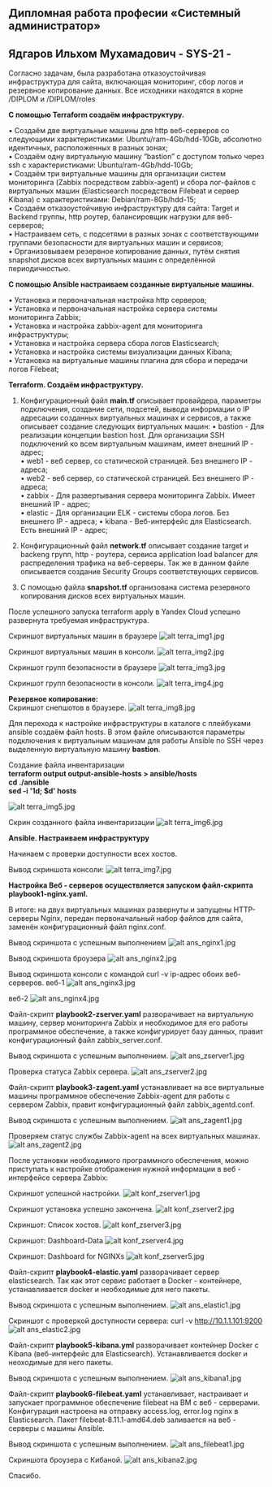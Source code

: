 ## Дипломная работа професии «Системный администратор»
## Ядгаров Ильхом Мухамадович - SYS-21 -

Согласно задачам, была разработана отказоустойчивая инфраструктура для сайта, включающая мониторинг, сбор логов и резервное копирование данных.
Все исходники находятся в корне /DIPLOM и /DIPLOM/roles

**С помощью Terraform создаём инфраструктуру.**

•	Создаём две виртуальные машины для http веб-серверов со следующими характеристиками: Ubuntu/ram-4Gb/hdd-10Gb, абсолютно идентичных, расположенных в разных зонах;  
•	Создаём одну виртуальную машину “bastion” с доступом только через ssh с характеристиками: Ubuntu/ram-4Gb/hdd-10Gb;  
•	Создаём три виртуальные машины для организации систем мониторинга (Zabbix посредством zabbix-agent) и сбора лог-файлов с виртуальных машин (Elasticsearch посредством Filebeat и сервер Kibana) с характеристиками: Debian/ram-8Gb/hdd-15;  
•	Создаём отказоустойчивую инфраструктуру для сайта: Target и Backend группы, http роутер, балансировщик нагрузки для веб-серверов;  
•	Настраиваем сеть, с подсетями в разных зонах с соответствующими группами безопасности для виртуальных машин и сервисов;  
•	Организовываем резервное копирование данных, путём снятия snapshot дисков всех виртуальных машин с определённой периодичностью.  

**С помощью Ansible настраиваем созданные виртуальные машины.**

•	Установка и первоначальная настройка http серверов;  
•	Установка и первоначальная настройка сервера системы мониторинга Zabbix;  
•	Установка и настройка zabbix-agent для мониторинга инфраструктуры;  
•	Установка и настройка сервера сбора логов Elasticsearch;  
•	Установка и настройка системы визуализации данных Kibana;  
•	Установка на виртуальные машины плагина для сбора и передачи логов Filebeat;  

**Terraform. Создаём инфраструктуру.**

1. Конфигурационный файл **main.tf** описывает провайдера, параметры подключения, создание сети, подсетей, вывода информации о IP адресации созданных виртуальных машинах и сервисов, а также описывает создание следующих виртуальных машин:
   •	bastion - Для реализации концепции bastion host. Для организации SSH подключений ко всем виртуальным машинам, имеет внешний IP - адрес;  
   •	web1 - веб сервер, со статической страницей. Без внешнего IP - адреса;  
   •	web2 - веб сервер, со статической страницей. Без внешнего IP - адреса;  
   •	zabbix - Для развертывания сервера мониторинга Zabbix. Имеет внешний IP - адрес;  
   •	elastic - Для организации ELK - системы сбора логов. Без внешнего IP - адреса;
    •	kibana - Веб-интерфейс для Elasticsearch. Есть внешний IP - адрес;

3. Конфигурационный файл **network.tf** описывает создание target и backeng групп, http - роутера, сервиса application load balancer для распределения трафика на веб-серверы. Так же в данном файле описывается создание Security Groups соответствующих сервисов.

4. С помощью файла **snapshot.tf** организована система резервного копирования дисков всех виртуальных машин.

После успешного запуска terraform apply в Yandex Cloud успешно развернута требуемая инфраструктура.

Скриншот виртуальных машин в браузере
![alt terra_img1.jpg](/DIPLOM/img/terra_img1.jpg)

Скриншот виртуальных машин в консоли.
![alt terra_img2.jpg](/DIPLOM/img/terra_img2.jpg)

Скриншот групп безопасности в браузере
![alt terra_img3.jpg](/DIPLOM/img/terra_img3.jpg)

Скриншот групп безопасности в консоли.
![alt terra_img4.jpg](/DIPLOM/img/terra_img4.jpg)

**Резервное копирование:**  
Скриншот снепшотов в браузере.
![alt terra_img8.jpg](/DIPLOM/img/terra_img8.jpg)


Для перехода к настройке инфраструктуры в каталоге с плейбуками ansible создаём файл hosts. В этом файле описываются параметры подключения к виртуальным машинам для работы Ansible по SSH через выделенную виртуальную машину **bastion**.

Создание файла инвентаризации  
**terraform output output-ansible-hosts > ansible/hosts**  
**cd ./ansible**  
**sed -i '1d; $d' hosts**

![alt terra_img5.jpg](/DIPLOM/img/terra_img5.jpg)

Скрин созданного файла инвентаризации
![alt terra_img6.jpg](/DIPLOM/img/terra_img6.jpg)


**Ansible. Настраиваем инфраструктуру**

Начинаем с проверки доступности всех хостов.

Вывод скриншота консоли:
![alt terra_img7.jpg](/DIPLOM/img/terra_img7.jpg)


**Настройка Веб - серверов осуществляется запуском файл-скрипта playbook1-nginx.yaml.**

В итоге: на двух виртуальных машинах развернуты и запущены HTTP-серверы Nginx, передан первоначальный набор файлов для сайта, заменён конфигурационный файл nginx.conf.

Вывод скриншота c успешным выполнением
![alt ans_nginx1.jpg](/DIPLOM/img/ans_nginx1.jpg)

Вывод скриншота броузера
![alt ans_nginx2.jpg](/DIPLOM/img/ans_nginx2.jpg)

Вывод скриншота консоли с командой curl -v ip-адрес обоих веб-серверов.
веб-1
![alt ans_nginx3.jpg](/DIPLOM/img/ans_nginx3.jpg)

веб-2
![alt ans_nginx4.jpg](/DIPLOM/img/ans_nginx4.jpg)


Файл-скрипт **playbook2-zserver.yaml** разворачивает на виртуальную машину, сервер мониторинга Zabbix и необходимое для его работы программное обеспечение, а также конфигурирует базу данных, правит конфигурационный файл zabbix_server.conf. 

Вывод скриншота c успешным выполнением.
![alt ans_zserver1.jpg](/DIPLOM/img/ans_zserver1.jpg)

Проверка статуса Zabbix сервера.
![alt ans_zserver2.jpg](/DIPLOM/img/ans_zserver2.jpg)

Файл-скрипт **playbook3-zagent.yaml** устанавливает на все виртуальные машины программное обеспечение Zabbix-agent для работы с сервером Zabbix, правит конфигурационный файл zabbix_agentd.conf. 

Вывод скриншота c успешным выполнением.
![alt ans_zagent1.jpg](/DIPLOM/img/ans_zagent1.jpg)

Проверяем статус службы Zabbix-agent на всех виртуальных машинах.
![alt ans_zagent2.jpg](/DIPLOM/img/ans_zagent2.jpg)

После установки необходимого программного обеспечения, можно приступать к настройке отображения нужной информации в веб - интерфейсе сервера Zabbix:

Скриншот успешной настройки.
![alt konf_zserver1.jpg](/DIPLOM/img/konf_zserver1.jpg)

Скриншот установка успешно закончена.
![alt konf_zserver2.jpg](/DIPLOM/img/konf_zserver2.jpg)

Скриншот: Список хостов.
![alt konf_zserver3.jpg](/DIPLOM/img/konf_zserver3.jpg)

Скриншот: Dashboard-Data
![alt konf_zserver4.jpg](/DIPLOM/img/konf_zserver4.jpg)

Скриншот: Dashboard for NGINXs
![alt konf_zserver5.jpg](/DIPLOM/img/konf_zserver5.jpg)


Файл-скрипт **playbook4-elastic.yaml**  разворачивает сервер elasticsearch. Так как этот сервис работает в Docker - контейнере, устанавливается docker и необходимые для него пакеты. 

Вывод скриншота c успешным выполнением.
![alt ans_elastic1.jpg](/DIPLOM/img/ans_elastic1.jpg)

Скриншот c проверкой доступности сервера:  curl -v http://10.1.1.101:9200
![alt ans_elastic2.jpg](/DIPLOM/img/ans_elastic2.jpg)

Файл-скрипт **playbook5-kibana.yml**  разворачивает контейнер Docker c Kibana (веб-интерфейс для Elasticsearch). Устанавливается docker и неоходимые для него пакеты. 

Вывод скриншота c успешным выполнением.
![alt ans_kibana1.jpg](/DIPLOM/img/ans_kibana1.jpg)

Файл-скрипт **playbook6-filebeat.yaml** устанавливает, настраивает и запускает программное обеспечение filebeat на ВМ с веб - серверами. Конфигурация настроена на отправку access.log, error.log nginx в Elasticsearch. Пакет filebeat-8.11.1-amd64.deb заливается на веб - серверы с машины Ansible. 

Вывод скриншота c успешным выполнением.
![alt ans_filebeat1.jpg](/DIPLOM/img/ans_filebeat1.jpg)

Скриншота броузера с Кибаной.
![alt ans_kibana2.jpg](/DIPLOM/img/ans_kibana2.jpg)


Спасибо.
